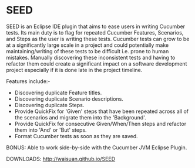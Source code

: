 # SEED
SEED is an Eclipse IDE plugin that aims to ease users in writing Cucumber tests. Its main duty is to flag for repeated Cucumber Features, Scenarios, and Steps as the user is writing these tests. Cucumber tests can grow to be at a significantly large scale in a project and could potentially make maintaining/writing of these tests to be difficult i.e. prone to human mistakes. Manually discovering these inconsistent tests and having to refactor them could create a significant impact on a software development project especially if it is done late in the project timeline.

Features include:-
- Discovering duplicate Feature titles.
- Discovering duplicate Scenario descriptions.
- Discovering duplicate Steps.
- Provide QuickFix for 'Given' steps that have been repeated across all of the scenarios and migrate them into the 'Background'.
- Provide QuickFix for consecutive Given/When/Then steps and refactor them into 'And' or 'But' steps.
- Format Cucumber tests as soon as they are saved.

BONUS: Able to work side-by-side with the Cucumber JVM Eclipse Plugin.

DOWNLOADS: http://waisuan.github.io/SEED
